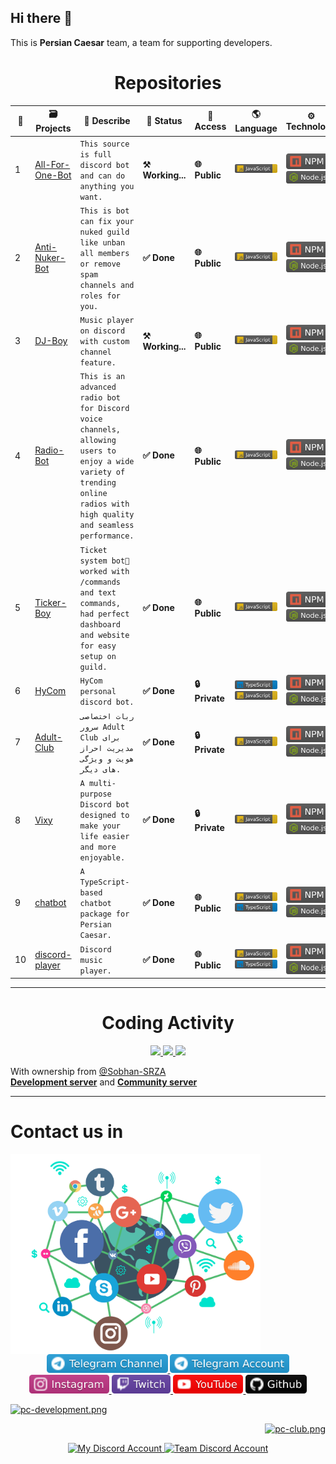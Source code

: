 ## Hi there 👋
This is **Persian Caesar** team, a team for supporting developers.

<h1 align="center">Repositories</h1>
<div align="center">

| 🔢 | 🗃 Projects | 📖 Describe | 📡 Status | 🔐 Access | 🌎 Language | ⚙️ Technology | ⭐ Stars | 🖨 Forks |
| ----------- | ----------- | ----------- | ----------- | ----------- | ----------- | ----------- | ----------- | ----------- |
| 1 | [All-For-One-Bot](https://github.com/Persian-Caesar/All-For-One-Bot) | `This source is full discord bot and can do anything you want.` | **⚒ Working...** | **🌐 Public** | ![Used JavaScript](https://github.com/Sobhan-SRZA/Sobhan-SRZA/blob/main/images/javascript.svg) | ![Used NPM](https://github.com/Sobhan-SRZA/Sobhan-SRZA/blob/main/images/npm.svg) ![Used Node.js](https://github.com/Sobhan-SRZA/Sobhan-SRZA/blob/main/images/node.js.svg) | ![Stars](https://img.shields.io/github/stars/Persian-Caesar/All-For-One-Bot?style=flat-square) | ![Forks](https://img.shields.io/github/forks/Persian-Caesar/All-For-One-Bot?style=flat-square) |
| 2 | [Anti-Nuker-Bot](https://github.com/Persian-Caesar/Anti-Nuker-Bot) | `This is bot can fix your nuked guild like unban all members or remove spam channels and roles for you.` | **✅ Done** | **🌐 Public** | ![Used JavaScript](https://github.com/Sobhan-SRZA/Sobhan-SRZA/blob/main/images/javascript.svg) | ![Used NPM](https://github.com/Sobhan-SRZA/Sobhan-SRZA/blob/main/images/npm.svg) ![Used Node.js](https://github.com/Sobhan-SRZA/Sobhan-SRZA/blob/main/images/node.js.svg) | ![Stars](https://img.shields.io/github/stars/Persian-Caesar/Anti-Nuker-Bot?style=flat-square) | ![Forks](https://img.shields.io/github/forks/Persian-Caesar/Anti-Nuker-Bot?style=flat-square) |
| 3 | [DJ-Boy](https://github.com/Persian-Caesar/DJ-Boy) | `Music player on discord with custom channel feature.` | **⚒ Working...** | **🌐 Public** | ![Used JavaScript](https://github.com/Sobhan-SRZA/Sobhan-SRZA/blob/main/images/javascript.svg) | ![Used NPM](https://github.com/Sobhan-SRZA/Sobhan-SRZA/blob/main/images/npm.svg) ![Used Node.js](https://github.com/Sobhan-SRZA/Sobhan-SRZA/blob/main/images/node.js.svg) | ![Stars](https://img.shields.io/github/stars/Persian-Caesar/DJ-Boy?style=flat-square) | ![Forks](https://img.shields.io/github/forks/Persian-Caesar/DJ-Boy?style=flat-square) |
| 4 | [Radio-Bot](https://github.com/Persian-Caesar/Radio-Bot) | `This is an advanced radio bot for Discord voice channels, allowing users to enjoy a wide variety of trending online radios with high quality and seamless performance.` | **✅ Done** | **🌐 Public** | ![Used JavaScript](https://github.com/Sobhan-SRZA/Sobhan-SRZA/blob/main/images/javascript.svg) | ![Used NPM](https://github.com/Sobhan-SRZA/Sobhan-SRZA/blob/main/images/npm.svg) ![Used Node.js](https://github.com/Sobhan-SRZA/Sobhan-SRZA/blob/main/images/node.js.svg) | ![Stars](https://img.shields.io/github/stars/Persian-Caesar/Radio-Bot?style=flat-square) | ![Forks](https://img.shields.io/github/forks/Persian-Caesar/Radio-Bot?style=flat-square) |
| 5 | [Ticker-Boy](https://github.com/Persian-Caesar/Ticker-Boy) | `Ticket system bot🎫 worked with /commands and text commands, had perfect dashboard and website for easy setup on guild.` | **✅ Done** | **🌐 Public** | ![Used JavaScript](https://github.com/Sobhan-SRZA/Sobhan-SRZA/blob/main/images/javascript.svg) | ![Used NPM](https://github.com/Sobhan-SRZA/Sobhan-SRZA/blob/main/images/npm.svg) ![Used Node.js](https://github.com/Sobhan-SRZA/Sobhan-SRZA/blob/main/images/node.js.svg) | ![Stars](https://img.shields.io/github/stars/Persian-Caesar/Ticker-Boy?style=flat-square) | ![Forks](https://img.shields.io/github/forks/Persian-Caesar/Ticker-Boy?style=flat-square) |
| 6 | [HyCom](https://github.com/Persian-Caesar/HyCom) | `HyCom personal discord bot.` | **✅ Done** | **🔒 Private** | ![Used TypeScript](https://github.com/Sobhan-SRZA/Sobhan-SRZA/blob/main/images/typescript.svg) ![Used JavaScript](https://github.com/Sobhan-SRZA/Sobhan-SRZA/blob/main/images/javascript.svg) | ![Used NPM](https://github.com/Sobhan-SRZA/Sobhan-SRZA/blob/main/images/npm.svg) ![Used Node.js](https://github.com/Sobhan-SRZA/Sobhan-SRZA/blob/main/images/node.js.svg) | `none` | `none` |
| 7 | [Adult-Club](https://github.com/Persian-Caesar/Adult-Club) | `ربات اختصاصی سرور Adult Club برای مدیریت احراز هویت و ویژگی های دیگر.` | **✅ Done** | **🔒 Private** | ![Used JavaScript](https://github.com/Sobhan-SRZA/Sobhan-SRZA/blob/main/images/javascript.svg) | ![Used NPM](https://github.com/Sobhan-SRZA/Sobhan-SRZA/blob/main/images/npm.svg) ![Used Node.js](https://github.com/Sobhan-SRZA/Sobhan-SRZA/blob/main/images/node.js.svg) | `none` | `none` |
| 8 | [Vixy](https://github.com/Persian-Caesar/Vixy) | `A multi-purpose Discord bot designed to make your life easier and more enjoyable.` | **✅ Done** | **🔒 Private** | ![Used JavaScript](https://github.com/Sobhan-SRZA/Sobhan-SRZA/blob/main/images/javascript.svg) | ![Used NPM](https://github.com/Sobhan-SRZA/Sobhan-SRZA/blob/main/images/npm.svg) ![Used Node.js](https://github.com/Sobhan-SRZA/Sobhan-SRZA/blob/main/images/node.js.svg) | `none` | `none` |
| 9 | [chatbot](https://github.com/Persian-Caesar/chatbot) | `A TypeScript-based chatbot package for Persian Caesar.` | **✅ Done** | **🌐 Public** | ![Used JavaScript](https://github.com/Sobhan-SRZA/Sobhan-SRZA/blob/main/images/javascript.svg) ![Used TypeScript](https://github.com/Sobhan-SRZA/Sobhan-SRZA/blob/main/images/typescript.svg) | ![Used NPM](https://github.com/Sobhan-SRZA/Sobhan-SRZA/blob/main/images/npm.svg) ![Used Node.js](https://github.com/Sobhan-SRZA/Sobhan-SRZA/blob/main/images/node.js.svg) | ![Stars](https://img.shields.io/github/stars/Persian-Caesar/chatbot?style=flat-square) | ![Forks](https://img.shields.io/github/forks/Persian-Caesar/chatbot?style=flat-square) |
| 10 | [discord-player](https://github.com/Persian-Caesar/discord-player) | `Discord music player.` | **✅ Done** | **🌐 Public** | ![Used JavaScript](https://github.com/Sobhan-SRZA/Sobhan-SRZA/blob/main/images/javascript.svg) ![Used TypeScript](https://github.com/Sobhan-SRZA/Sobhan-SRZA/blob/main/images/typescript.svg) | ![Used NPM](https://github.com/Sobhan-SRZA/Sobhan-SRZA/blob/main/images/npm.svg) ![Used Node.js](https://github.com/Sobhan-SRZA/Sobhan-SRZA/blob/main/images/node.js.svg) | ![Stars](https://img.shields.io/github/stars/Persian-Caesar/discord-player?style=flat-square) | ![Forks](https://img.shields.io/github/forks/Persian-Caesar/discord-player?style=flat-square) |

</div>

---

<h1 align="center">Coding Activity</h1>

<div align="center">
  <div align="center">
    <div>
      <a href="https://github.com/Persian-Caesar?tab=followers" target="_blank">
         <img src="https://img.shields.io/github/followers/Persian-Caesar?logo=github&style=for-the-badge">
      </a>
      <a href="https://github.com/Persian-Caesar/" target="_blank">
         <img src="https://img.shields.io/github/stars/Persian-Caesar?logo=github&style=for-the-badge">
      </a>
      <a href="https://github.com/Persian-Caesar/" target="_blank">
         <img src="https://komarev.com/ghpvc/?username=Persian-Caesar&logo=github&style=for-the-badge">
      </a>
    </div>
  </div>
</div>

With ownership from [@Sobhan-SRZA](https://github.com/Sobhan-SRZA)</br>
[**Development server**](https://dsc.gg/persian-caesar) and [**Community server**](https://dsc.gg/pc-club)

---

# **Contact us in**
<div align="center">
  <a href="https://srza.ir" target="_blank">
   <img align="left" src="https://raw.githubusercontent.com/Sobhan-SRZA/Sobhan-SRZA/refs/heads/main/images/social.png" alt="Sobhan-SRZA social" width=400px>
  </a>

  <a href="https://t.me/d_opa_mine" target="_blank">
   <img alt="Telegram"
    src="https://raw.githubusercontent.com/Sobhan-SRZA/Sobhan-SRZA/refs/heads/main/images/telegram-ch.svg"
    height="30" />
  </a>

  <a href="https://t.me/Sobhan_SRZA" target="_blank">
   <img alt="Telegram"
    src="https://raw.githubusercontent.com/Sobhan-SRZA/Sobhan-SRZA/refs/heads/main/images/telegram-ac.svg"
    height="30" />
  </a>

  <a href="https://www.instagram.com/mr.sinre?igsh=cWk1aHdhaGRnOGg%3D&utm_source=qr" target="_blank">
   <img alt="Instagram"
    src="https://raw.githubusercontent.com/Sobhan-SRZA/Sobhan-SRZA/refs/heads/main/images/instagram.svg"
    height="30" />
  </a>

  <a href="https://www.twitch.tv/sobhan_srza" target="_blank">
   <img alt="Twitch"
    src="https://raw.githubusercontent.com/Sobhan-SRZA/Sobhan-SRZA/refs/heads/main/images/twitch.svg"
    height="30" />
  </a>

  <a href="https://www.youtube.com/@mr_sinre?app=desktop&sub_confirmation=1" target="_blank">
   <img alt="YouTube"
    src="https://raw.githubusercontent.com/Sobhan-SRZA/Sobhan-SRZA/refs/heads/main/images/youtube.svg"
    height="30" />
  </a>
  
  <a href="https://github.com/Sobhan-SRZA" target="_blank">
   <img alt="Github"
    src="https://raw.githubusercontent.com/Sobhan-SRZA/Sobhan-SRZA/refs/heads/main/images/github.svg"
    height="30" />
  </a>
  
  <p align="left">
   <a href="https://discord.gg/xh2S2h67UW" target="_blank">
    <img src="https://discord.com/api/guilds/1054814674979409940/widget.png?style=banner2" alt="pc-development.png">
   </a>
  </p>

  <p align="right">
   <a href="https://discord.gg/54zDNTAymF" target="_blank">
    <img src="https://discord.com/api/guilds/1181764925874507836/widget.png?style=banner2" alt="pc-club.png">
   </a>
  </p>

  <div align="center">
   <a href="https://discord.com/users/865630940361785345" target="_blank">
    <img alt="My Discord Account" src="https://discord.c99.nl/widget/theme-1/865630940361785345.png" />
   </a>
    <a href="https://discord.com/users/986314682547716117" target="_blank" align="right">
    <img alt="Team Discord Account" src="https://discord.c99.nl/widget/theme-1/986314682547716117.png" />
   </a>
  </div>

 </div>

</div>
